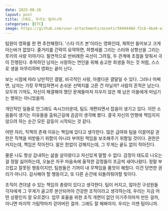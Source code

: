 ```yaml
---
date: 2025-08-26
layout: post
title: 그래도, 우리는 팀이니까
categories: [ETC]
image: https://github.com/user-attachments/assets/5949440d-f2cb-4ba9-a3ec-baa15aa9a05c
---
```


팀원이 영화를 한 편 추천해줬다. '스타 이즈 본'이라는 영화인데, 제목만 들어보고 크게 아는바가 없었다.
줄거리를 간략히 요약하면, 하향세를 그리는 스타와 상향선을 그리는 루키의 사랑 이야기다. 필연적으로 반비례한 곡선이 그려질, 두 관계에 초점을 맞춰서 극이 진행된다.
추락하던 남자는 사랑하는 연인을 위해 숭고한 희생을 하는 것 처럼, 스스로 생을 마무리하며 영화는 끝이 난다.

보는 시점에 따라 낭만적인 결말, 비극적인 사랑, 아름다운 결말일 수 있다. 
그러나 어쩌면, 남자는 가장 무책임하면서 손쉬운 선택지를 고른 건 아닐까?
사람의 흔적은 남는다. 모두의 기억도, 자신이 해결해야 했던 문제들마저 지우지 않은 채 남은 이들에게 떠넘기는 행위는 아니었을까.

개인적인 일들로 안그래도 속시끄러운데, 팀도 개편되면서 잡음이 생기고 있다. 
이런 소음들이 생기는 이유들을 출퇴근길에 곰곰이 생각해 봤다. 
결국 자신의 언행에 책임지지 않으려 하는 순간 모든 갈등이 시작되는 것 같다.

어떤 자리, 직책의 존재 이유는 책임에 있다고 생각한다. 
많은 급여와 팀을 이끌어갈 권한은 직책을 떠받들기 위함이 아니라 부여된 책임을 보조해주기 위함일 것이다.
권한은 커지는데, 책임은 작아진다.
말은 한없이 강해지는데, 그 무게는 끝도 없이 작아진다.

물론 나도 항상 감내하는 삶을 살아왔다고 자신있게 말할 수 없다.
감정이 태도로 나오는 걸 정말 싫어하는데, 오늘은 자꾸 마음속에 울적한 감정들이 조금씩 새어나왔다.
정말 부끄럽고 잘못된 행동이지만, 팀원들은 기꺼이 내 무책임을 품앗이 해줬다.
이건 당연한 권리가 아니다. 감사해야 할 행동이고, 또 다른 순간에 되돌려줘야할 빚이다.

조직이 견뎌낼 수 있는 책임의 총량이 있다고 생각한다. 
팀이 커지고, 많아진 구성원들 각자에게 그 무게가 골고루 분산되어야 건강한 조직이라고 생각하는데, 
우리는 지금 어떤 상황인지 잘 모르겠다.
업무 효율을 위한 조직 개편이 없던 이기주의마저 만든 걸까, 아니면 마지막 가림막마저 걷어버린 걸까.
그래도 잘 해봐야지. 우리는 이젠 팀이니까.
